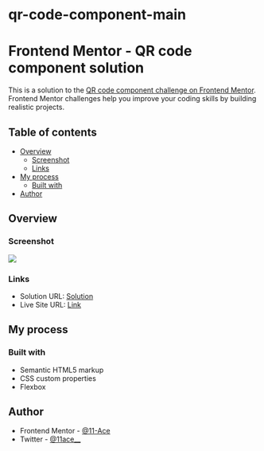 
# qr-code-component-main


# Frontend Mentor - QR code component solution

This is a solution to the [QR code component challenge on Frontend Mentor](https://www.frontendmentor.io/challenges/qr-code-component-iux_sIO_H). Frontend Mentor challenges help you improve your coding skills by building realistic projects. 

## Table of contents

- [Overview](#overview)
  - [Screenshot](#screenshot)
  - [Links](#links)
- [My process](#my-process)
  - [Built with](#built-with)
- [Author](#author)


## Overview

### Screenshot

![](./screenshot.png)


### Links

- Solution URL: [Solution](https://github.com/11-Ace/qr-code-component-main)
- Live Site URL: [Link]( https://11-ace.github.io/qr-code-component-main/
)

## My process

### Built with

- Semantic HTML5 markup
- CSS custom properties
- Flexbox

## Author

- Frontend Mentor - [@11-Ace](https://www.frontendmentor.io/profile/11-Ace)
- Twitter - [@11ace__](https://www.twitter.com/@11ace__)

